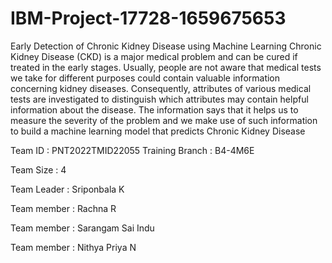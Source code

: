 # IBM-Project-17728-1659675653
Early Detection of Chronic Kidney Disease using Machine Learning
Chronic Kidney Disease (CKD) is a major medical problem and can be cured if treated in the early stages. Usually, people are not aware that medical tests we take for different purposes could contain valuable information concerning kidney diseases. Consequently, attributes of various medical tests are investigated to distinguish which attributes may contain helpful information about the disease. The information says that it helps us to measure the severity of the problem and we make use of such information to build a machine learning model that predicts Chronic Kidney Disease

Team ID : PNT2022TMID22055
Training Branch : B4-4M6E

Team Size : 4

Team Leader : Sriponbala K

Team member : Rachna R

Team member : Sarangam Sai Indu

Team member : Nithya Priya N
